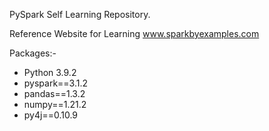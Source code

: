 PySpark Self Learning Repository.

Reference Website for Learning www.sparkbyexamples.com

Packages:-

* Python 3.9.2
* pyspark==3.1.2
* pandas==1.3.2
* numpy==1.21.2
* py4j==0.10.9
